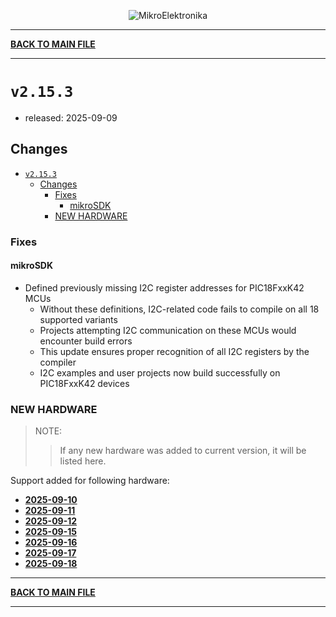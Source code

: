 <p align="center">
  <img src="http://www.mikroe.com/img/designs/beta/logo_small.png?raw=true" alt="MikroElektronika"/>
</p>

---

**[BACK TO MAIN FILE](../../changelog.md)**

---

# `v2.15.3`

+ released: 2025-09-09

## Changes

- [`v2.15.3`](#v2153)
  - [Changes](#changes)
    - [Fixes](#fixes)
      - [mikroSDK](#mikrosdk)
    - [NEW HARDWARE](#new-hardware)

### Fixes

#### mikroSDK

- Defined previously missing I2C register addresses for PIC18FxxK42 MCUs
  - Without these definitions, I2C-related code fails to compile on all 18 supported variants
  - Projects attempting I2C communication on these MCUs would encounter build errors
  - This update ensures proper recognition of all I2C registers by the compiler
  - I2C examples and user projects now build successfully on PIC18FxxK42 devices

### NEW HARDWARE

> NOTE:
>> If any new hardware was added to current version, it will be listed here.

Support added for following hardware:

+ **[2025-09-10](./new_hw/2025-09-10.md)**
+ **[2025-09-11](./new_hw/2025-09-11.md)**
+ **[2025-09-12](./new_hw/2025-09-12.md)**
+ **[2025-09-15](./new_hw/2025-09-15.md)**
+ **[2025-09-16](./new_hw/2025-09-16.md)**
+ **[2025-09-17](./new_hw/2025-09-17.md)**
+ **[2025-09-18](./new_hw/2025-09-18.md)**

---

**[BACK TO MAIN FILE](../../changelog.md)**

---
